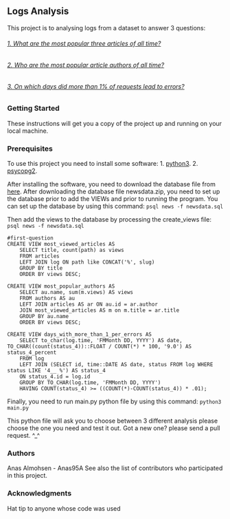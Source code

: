 ## Logs Analysis
This project is to analysing logs from a dataset to answer 3 questions:
###### [1. What are the most popular three articles of all time?](#first-question)
###### [2. Who are the most popular article authors of all time?](#first-question)
###### [3. On which days did more than 1% of requests lead to errors?](#first-question)

### Getting Started
These instructions will get you a copy of the project up and running on your local machine.

### Prerequisites
To use this project you need to install some software:
    1. [python3](https://www.python.org/downloads/).
    2. [psycopg2](http://initd.org/psycopg/download/).

After installing the software, you need to download the database file from [here](https://d17h27t6h515a5.cloudfront.net/topher/2016/August/57b5f748_newsdata/newsdata.zip).
After downloading the database file newsdata.zip, you need to set up the database prior to
add the VIEWs and prior to running the program. You can set up the database by using this command:
`psql news -f newsdata.sql`

Then add the views to the database by processing the create_views file:
`psql news -f newsdata.sql`

    #first-question
    CREATE VIEW most_viewed_articles AS
        SELECT title, count(path) as views 
        FROM articles 
        LEFT JOIN log ON path like CONCAT('%', slug) 
        GROUP BY title 
        ORDER BY views DESC;

    CREATE VIEW most_popular_authors AS
        SELECT au.name, sum(m.views) AS views 
        FROM authors AS au 
        LEFT JOIN articles AS ar ON au.id = ar.author 
        JOIN most_viewed_articles AS m on m.title = ar.title 
        GROUP BY au.name 
        ORDER BY views DESC;

    CREATE VIEW days_with_more_than_1_per_errors AS
        SELECT to_char(log.time, 'FMMonth DD, YYYY') AS date, TO_CHAR((count(status_4))::FLOAT / COUNT(*) * 100, '9.0') AS status_4_percent 
        FROM log 
        LEFT JOIN (SELECT id, time::DATE AS date, status FROM log WHERE status LIKE '4__ %') AS status_4
        ON status_4.id = log.id
        GROUP BY TO_CHAR(log.time, 'FMMonth DD, YYYY')
        HAVING COUNT(status_4) >= ((COUNT(*)-COUNT(status_4)) * .01);
        
Finally, you need to run main.py python file by using this command:
`python3 main.py`

This python file will ask you to choose between 3 different analysis please choose the one you need and test it out. Got a new one? please send a pull request. ^_^

### Authors
Anas Almohsen - Anas95A
See also the list of contributors who participated in this project.

### Acknowledgments
Hat tip to anyone whose code was used
